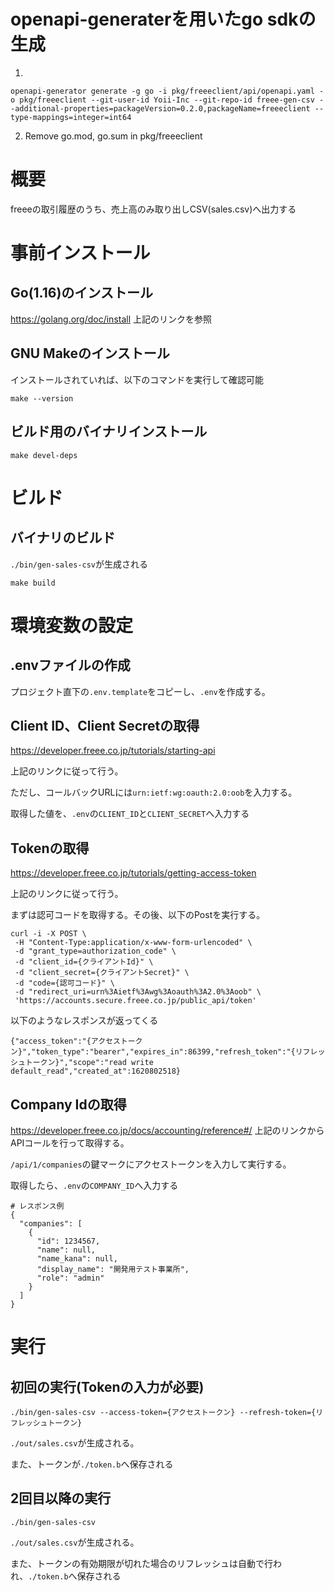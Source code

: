 # openapi-generaterを用いたgo sdkの生成
1.
```
openapi-generator generate -g go -i pkg/freeeclient/api/openapi.yaml -o pkg/freeeclient --git-user-id Yoii-Inc --git-repo-id freee-gen-csv --additional-properties=packageVersion=0.2.0,packageName=freeeclient --type-mappings=integer=int64
```
2. Remove go.mod, go.sum in pkg/freeeclient

# 概要
freeeの取引履歴のうち、売上高のみ取り出しCSV(sales.csv)へ出力する

# 事前インストール
## Go(1.16)のインストール

https://golang.org/doc/install
上記のリンクを参照

## GNU Makeのインストール
インストールされていれば、以下のコマンドを実行して確認可能
```
make --version
```

## ビルド用のバイナリインストール
```
make devel-deps
```

# ビルド
## バイナリのビルド
`./bin/gen-sales-csv`が生成される
```
make build
```

# 環境変数の設定
## .envファイルの作成
プロジェクト直下の`.env.template`をコピーし、`.env`を作成する。


## Client ID、Client Secretの取得
https://developer.freee.co.jp/tutorials/starting-api

上記のリンクに従って行う。

ただし、コールバックURLには`urn:ietf:wg:oauth:2.0:oob`を入力する。

取得した値を、`.env`の`CLIENT_ID`と`CLIENT_SECRET`へ入力する

## Tokenの取得
https://developer.freee.co.jp/tutorials/getting-access-token

上記のリンクに従って行う。

まずは認可コードを取得する。その後、以下のPostを実行する。
```
curl -i -X POST \
 -H "Content-Type:application/x-www-form-urlencoded" \
 -d "grant_type=authorization_code" \
 -d "client_id={クライアントId}" \
 -d "client_secret={クライアントSecret}" \
 -d "code={認可コード}" \
 -d "redirect_uri=urn%3Aietf%3Awg%3Aoauth%3A2.0%3Aoob" \
 'https://accounts.secure.freee.co.jp/public_api/token'
```
以下のようなレスポンスが返ってくる
```
{"access_token":"{アクセストークン}","token_type":"bearer","expires_in":86399,"refresh_token":"{リフレッシュトークン}","scope":"read write default_read","created_at":1620802518}
```

## Company Idの取得
https://developer.freee.co.jp/docs/accounting/reference#/
上記のリンクからAPIコールを行って取得する。

`/api/1/companies`の鍵マークにアクセストークンを入力して実行する。

取得したら、`.env`の`COMPANY_ID`へ入力する

```
# レスポンス例
{
  "companies": [
    {
      "id": 1234567,
      "name": null,
      "name_kana": null,
      "display_name": "開発用テスト事業所",
      "role": "admin"
    }
  ]
}
```
# 実行
## 初回の実行(Tokenの入力が必要)
```
./bin/gen-sales-csv --access-token={アクセストークン} --refresh-token={リフレッシュトークン}
```
`./out/sales.csv`が生成される。

また、トークンが`./token.b`へ保存される

## 2回目以降の実行
```
./bin/gen-sales-csv
```
`./out/sales.csv`が生成される。

また、トークンの有効期限が切れた場合のリフレッシュは自動で行われ、`./token.b`へ保存される